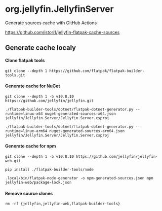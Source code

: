 # org.jellyfin.JellyfinServer

Generate sources cache with GitHub Actions

https://github.com/istori1/jellyfin-flatpak-cache-sources

## Generate cache localy

#### Clone flatpak tools

`git clone --depth 1 https://github.com/flatpak/flatpak-builder-tools.git`

#### Generate cache for NuGet

`git clone --depth 1 -b v10.8.10 https://github.com/jellyfin/jellyfin.git`

`./flatpak-builder-tools/dotnet/flatpak-dotnet-generator.py --runtime=linux-x64 nuget-generated-sources-x64.json jellyfin/Jellyfin.Server/Jellyfin.Server.csproj`

`./flatpak-builder-tools/dotnet/flatpak-dotnet-generator.py --runtime=linux-arm64 nuget-generated-sources-arm64.json jellyfin/Jellyfin.Server/Jellyfin.Server.csproj`

#### Generate cache for npm

`git clone --depth 1 -b v10.8.10 https://github.com/jellyfin/jellyfin-web.git`

`pip install ./flatpak-builder-tools/node`

`.local/bin/flatpak-node-generator -o npm-generated-sources.json npm jellyfin-web/package-lock.json`

#### Remove source clones
`rm -rf {jellyfin,jellyfin-web,flatpak-builder-tools}`
